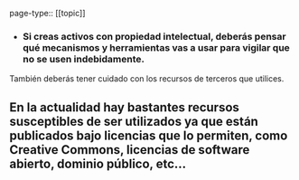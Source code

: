page-type:: [[topic]]
- ### Si creas activos con propiedad intelectual, deberás pensar qué mecanismos y herramientas vas a usar para vigilar que no se usen indebidamente.

También deberás tener cuidado con los recursos de terceros que utilices.

En la actualidad hay bastantes recursos susceptibles de ser utilizados ya que están publicados bajo licencias que lo permiten, como Creative Commons, licencias de software abierto, dominio público, etc...
  - 


